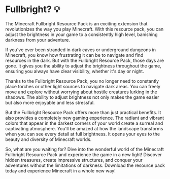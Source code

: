 # Fullbright? 💡

The Minecraft Fullbright Resource Pack is an exciting extension that revolutionizes the way you play Minecraft. With this resource pack, you can adjust the brightness in your game to a consistently high level, banishing darkness from your adventure.

If you've ever been stranded in dark caves or underground dungeons in Minecraft, you know how frustrating it can be to navigate and find resources in the dark. But with the Fullbright Resource Pack, those days are gone. It gives you the ability to adjust the brightness throughout the game, ensuring you always have clear visibility, whether it's day or night.

Thanks to the Fullbright Resource Pack, you no longer need to constantly place torches or other light sources to navigate dark areas. You can freely move and explore without worrying about hostile creatures lurking in the shadows. The ability to adjust brightness not only makes the game easier but also more enjoyable and less stressful.

But the Fullbright Resource Pack offers more than just practical benefits. It also provides a completely new gaming experience. The radiant and vibrant colors that appear in the darkest corners of your world create a surreal and captivating atmosphere. You'll be amazed at how the landscape transforms when you can see every detail at full brightness. It opens your eyes to the beauty and diversity of Minecraft worlds.

So, what are you waiting for? Dive into the wonderful world of the Minecraft Fullbright Resource Pack and experience the game in a new light! Discover hidden treasures, create impressive structures, and conquer your adventures without the limitations of darkness. Download the resource pack today and experience Minecraft in a whole new way!